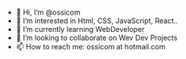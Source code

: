 - 👋 Hi, I’m @ossicom
- 👀 I’m interested in Html, CSS, JavaScript, React..
- 🌱 I’m currently learning WebDeveloper
- 💞️ I’m looking to collaborate on Wev Dev Projects
- 📫 How to reach me: ossicom at hotmail.com

<!---
ossicom/ossicom is a ✨ special ✨ repository because its `README.md` (this file) appears on your GitHub profile.
You can click the Preview link to take a look at your changes.
--->
